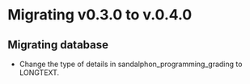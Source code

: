 Migrating v0.3.0 to v.0.4.0
===========================

Migrating database
------------------

- Change the type of details in sandalphon_programming_grading to LONGTEXT.
